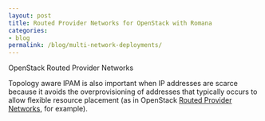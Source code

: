 ```yaml
---
layout: post
title: Routed Provider Networks for OpenStack with Romana 
categories:
- blog
permalink: /blog/multi-network-deployments/
---
```


OpenStack Routed Provider Networks

Topology aware IPAM is also important when IP addresses are scarce because it avoids the overprovisioning of addresses that typically occurs to allow flexible resource placement (as in OpenStack [Routed Provider Networks](https://docs.openstack.org/ocata/networking-guide/config-routed-networks.html), for example). 

 
